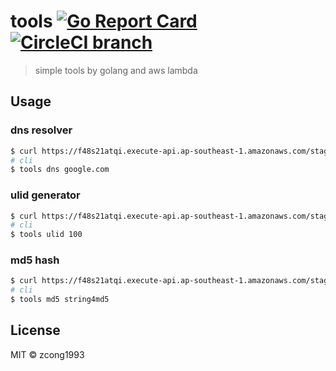 # tools [![Go Report Card](https://goreportcard.com/badge/github.com/zcong1993/tools)](https://goreportcard.com/report/github.com/zcong1993/tools) [![CircleCI branch](https://img.shields.io/circleci/project/github/zcong1993/tools/master.svg)](https://circleci.com/gh/zcong1993/tools/tree/master)

> simple tools by golang and aws lambda

## Usage

### dns resolver
```sh
$ curl https://f48s21atqi.execute-api.ap-southeast-1.amazonaws.com/staging/dns?d=google.com
# cli
$ tools dns google.com
```

### ulid generator
```sh
$ curl https://f48s21atqi.execute-api.ap-southeast-1.amazonaws.com/staging/ulid?n=10
# cli
$ tools ulid 100
```

### md5 hash
```sh
$ curl https://f48s21atqi.execute-api.ap-southeast-1.amazonaws.com/staging/md5?s=string4md5
# cli
$ tools md5 string4md5
```

## License

MIT &copy; zcong1993
